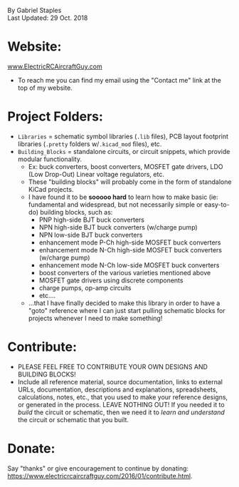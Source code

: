By Gabriel Staples  
Last Updated: 29 Oct. 2018  

# Website:
www.ElectricRCAircraftGuy.com  
- To reach me you can find my email using the "Contact me" link at the top of my website.  

# Project Folders:
* `Libraries` = schematic symbol libraries (`.lib` files), PCB layout footprint libraries (`.pretty` folders w/`.kicad_mod` files), etc.
* `Building_Blocks` = standalone circuits, or circuit snippets, which provide modular functionality.
  * Ex: buck converters, boost converters, MOSFET gate drivers, LDO (Low Drop-Out) Linear voltage regulators, etc.
  * These "building blocks" will probably come in the form of standalone KiCad projects.
  * I have found it to be **sooooo hard** to learn how to make basic (ie: fundamental and widespread, but not necessarily simple or easy-to-do) building blocks, such as:
    * PNP high-side BJT buck converters
    * NPN high-side BJT buck converters (w/charge pump)
    * NPN low-side BJT buck converters
    * enhancement mode P-Ch high-side MOSFET buck converters
    * enhancement mode N-Ch high-side MOSFET buck converters (w/charge pump)
    * enhancement mode N-Ch low-side MOSFET buck converters
    * boost converters of the various varieties mentioned above
    * MOSFET gate drivers using discrete components
    * charge pumps, op-amp circuits
    * etc....
  * ...that I have finally decided to make this library in order to have a "goto" reference where I can just start pulling schematic blocks for projects whenever I need to make something! 

# Contribute:
* PLEASE FEEL FREE TO CONTRIBUTE YOUR OWN DESIGNS AND BUILDING BLOCKS! 
* Include all reference material, source documentation, links to external URLs, documentation, descriptions and explanations, spreadsheets, calculations, notes, etc., that you used to make your reference designs, or generated in the process. LEAVE NOTHING OUT! If you needed it to *build* the circuit or schematic, then we need it to *learn and understand* the circuit or schematic that you built.

# Donate:
Say "thanks" or give encouragement to continue by donating: https://www.electricrcaircraftguy.com/2016/01/contribute.html.

